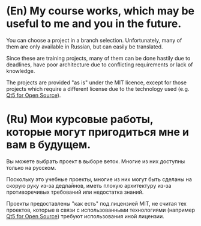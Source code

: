 # (En) My course works, which may be useful to me and you in the future.

You can choose a project in a branch selection. Unfortunately, many of them are only available in Russian, but can easily be translated.

Since these are training projects, many of them can be done hastily due to deadlines, have poor architecture due to conflicting requirements or lack of knowledge.

The projects are provided "as is" under the MIT licence, except for those projects which require a different license due to the technology used (e.g. [Qt5 for Open Source](https://www.qt.io/download-open-source#:~:text=any%20of%20the%20following%20licenses%3A%20LGPL%20version%203%2C%20GPL%20version%202%20and%20GPL%20version%203)).

# (Ru) Мои курсовые работы, которые могут пригодиться мне и вам в будущем.

Вы можете выбрать проект в выборе веток. Многие из них доступны только на русском.

Поскольку это учебные проекты, многие из них могут быть сделаны на скорую руку из-за дедлайнов, иметь плохую архитектуру из-за противоречивых требований или недостатка знаний.

Проекты предоставлены "как есть" под лицензией MIT, не считая тех проектов, которые в связи с использованными технологиями (например [Qt5 for Open Source](https://www.qt.io/download-open-source#:~:text=any%20of%20the%20following%20licenses%3A%20LGPL%20version%203%2C%20GPL%20version%202%20and%20GPL%20version%203)) требуют использования иной лицензии.